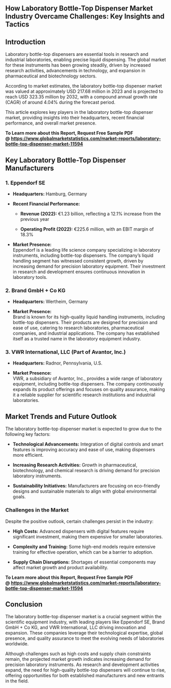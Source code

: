 <h2><strong>How Laboratory Bottle-Top Dispenser Market Industry Overcame Challenges: Key Insights and Tactics</strong></h2><h2><strong>Introduction</strong></h2><p>Laboratory bottle-top dispensers are essential tools in research and industrial laboratories, enabling precise liquid dispensing. The global market for these instruments has been growing steadily, driven by increased research activities, advancements in technology, and expansion in pharmaceutical and biotechnology sectors.</p><p>According to market estimates, the laboratory bottle-top dispenser market was valued at approximately USD 217.68 million in 2023 and is projected to reach USD 323.35 million by 2032, with a compound annual growth rate (CAGR) of around 4.04% during the forecast period.</p><p>This article explores key players in the laboratory bottle-top dispenser market, providing insights into their headquarters, recent financial performance, and overall market presence.</p><p><strong>To Learn more about this Report, Request Free Sample PDF @&nbsp;<a href="https://www.globalmarketstatistics.com/market-reports/laboratory-bottle-top-dispenser-market-11594">https://www.globalmarketstatistics.com/market-reports/laboratory-bottle-top-dispenser-market-11594</a></strong></p><h2><strong>Key Laboratory Bottle-Top Dispenser Manufacturers</strong></h2><h3><strong>1. Eppendorf SE</strong></h3><ul><li><p><strong>Headquarters:</strong> Hamburg, Germany</p></li><li><p><strong>Recent Financial Performance:</strong></p><ul><li><p><strong>Revenue (2022):</strong> &euro;1.23 billion, reflecting a 12.1% increase from the previous year</p></li><li><p><strong>Operating Profit (2022):</strong> &euro;225.6 million, with an EBIT margin of 18.3%</p></li></ul></li><li><p><strong>Market Presence:</strong><br /> Eppendorf is a leading life science company specializing in laboratory instruments, including bottle-top dispensers. The company&rsquo;s liquid handling segment has witnessed consistent growth, driven by increasing demand for precision laboratory equipment. Their investment in research and development ensures continuous innovation in laboratory tools.</p></li></ul><h3><strong>2. Brand GmbH + Co KG</strong></h3><ul><li><p><strong>Headquarters:</strong> Wertheim, Germany</p></li><li><p><strong>Market Presence:</strong><br /> Brand is known for its high-quality liquid handling instruments, including bottle-top dispensers. Their products are designed for precision and ease of use, catering to research laboratories, pharmaceutical companies, and industrial applications. The company has established itself as a trusted name in the laboratory equipment industry.</p></li></ul><h3><strong>3. VWR International, LLC (Part of Avantor, Inc.)</strong></h3><ul><li><p><strong>Headquarters:</strong> Radnor, Pennsylvania, U.S.</p></li><li><p><strong>Market Presence:</strong><br /> VWR, a subsidiary of Avantor, Inc., provides a wide range of laboratory equipment, including bottle-top dispensers. The company continuously expands its product offerings and focuses on quality assurance, making it a reliable supplier for scientific research institutions and industrial laboratories.</p></li></ul><h2><strong>Market Trends and Future Outlook</strong></h2><p>The laboratory bottle-top dispenser market is expected to grow due to the following key factors:</p><ul><li><p><strong>Technological Advancements:</strong> Integration of digital controls and smart features is improving accuracy and ease of use, making dispensers more efficient.</p></li><li><p><strong>Increasing Research Activities:</strong> Growth in pharmaceutical, biotechnology, and chemical research is driving demand for precision laboratory instruments.</p></li><li><p><strong>Sustainability Initiatives:</strong> Manufacturers are focusing on eco-friendly designs and sustainable materials to align with global environmental goals.</p></li></ul><h3><strong>Challenges in the Market</strong></h3><p>Despite the positive outlook, certain challenges persist in the industry:</p><ul><li><p><strong>High Costs:</strong> Advanced dispensers with digital features require significant investment, making them expensive for smaller laboratories.</p></li><li><p><strong>Complexity and Training:</strong> Some high-end models require extensive training for effective operation, which can be a barrier to adoption.</p></li><li><p><strong>Supply Chain Disruptions:</strong> Shortages of essential components may affect market growth and product availability.</p></li></ul><p><strong>To Learn more about this Report, Request Free Sample PDF @&nbsp;<a href="https://www.globalmarketstatistics.com/market-reports/laboratory-bottle-top-dispenser-market-11594">https://www.globalmarketstatistics.com/market-reports/laboratory-bottle-top-dispenser-market-11594</a></strong></p><h2><strong>Conclusion</strong></h2><p>The laboratory bottle-top dispenser market is a crucial segment within the scientific equipment industry, with leading players like Eppendorf SE, Brand GmbH + Co KG, and VWR International, LLC driving innovation and expansion. These companies leverage their technological expertise, global presence, and quality assurance to meet the evolving needs of laboratories worldwide.</p><p>Although challenges such as high costs and supply chain constraints remain, the projected market growth indicates increasing demand for precision laboratory instruments. As research and development activities expand, the need for high-quality bottle-top dispensers will continue to rise, offering opportunities for both established manufacturers and new entrants in the field.</p>
